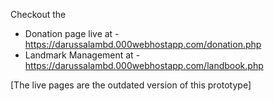 Checkout the 
  - Donation page live at - https://darussalambd.000webhostapp.com/donation.php
  - Landmark Management at - https://darussalambd.000webhostapp.com/landbook.php

[The live pages are the outdated version of this prototype]
